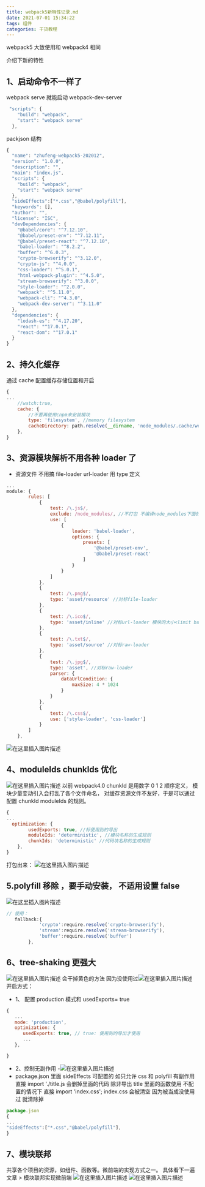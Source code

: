 ```yaml
---
title: webpack5新特性记录.md
date: 2021-07-01 15:34:22
tags: 组件
categories: 干货教程
---
```


webpack5 大致使用和 webpack4 相同

介绍下新的特性

## 1、启动命令不一样了

webpack serve 就能启动 webpack-dev-server

```javascript
 "scripts": {
    "build": "webpack",
    "start": "webpack serve"
  },
```

packjson 结构

```javascript
{
  "name": "zhufeng-webpack5-202012",
  "version": "1.0.0",
  "description": "",
  "main": "index.js",
  "scripts": {
    "build": "webpack",
    "start": "webpack serve"
  },
  "sideEffects":["*.css","@babel/polyfill"],
  "keywords": [],
  "author": "",
  "license": "ISC",
  "devDependencies": {
    "@babel/core": "^7.12.10",
    "@babel/preset-env": "^7.12.11",
    "@babel/preset-react": "^7.12.10",
    "babel-loader": "^8.2.2",
    "buffer": "^6.0.3",
    "crypto-browserify": "^3.12.0",
    "crypto-js": "^4.0.0",
    "css-loader": "^5.0.1",
    "html-webpack-plugin": "^4.5.0",
    "stream-browserify": "^3.0.0",
    "style-loader": "^2.0.0",
    "webpack": "^5.11.0",
    "webpack-cli": "^4.3.0",
    "webpack-dev-server": "^3.11.0"
  },
  "dependencies": {
    "lodash-es": "^4.17.20",
    "react": "^17.0.1",
    "react-dom": "^17.0.1"
  }
}


```

## 2、持久化缓存

通过 cache 配置缓存存储位置和开启

```javascript
{
...
    //watch:true,
    cache: {
        //不要再使用cnpm来安装模块
        type: 'filesystem', //memory filesystem
        cacheDirectory: path.resolve(__dirname, 'node_modules/.cache/webpack')
    },
}
```

## 3、资源模块解析不用各种 loader 了

- 资源文件 不用搞 file-loader url-loader 用 type 定义

```javascript
...
module: {
        rules: [
            {
                test: /\.js$/,
                exclude: /node_modules/, //不打包 不编译node_modules下面的文件
                use: [
                    {
                        loader: 'babel-loader',
                        options: {
                            presets: [
                                '@babel/preset-env',
                                '@babel/preset-react'
                            ]
                        }
                    }
                ]
            },
            {
                test: /\.png$/,
                type: 'asset/resource' //对标file-loader
            },
            {
                test: /\.ico$/,
                type: 'asset/inline' //对标url-loader 模块的大小<limit base64字符串
            },
            {
                test: /\.txt$/,
                type: 'asset/source' //对标raw-loader
            },
            {
                test: /\.jpg$/,
                type: 'asset', //对标raw-loader
                parser: {
                    dataUrlCondition: {
                        maxSize: 4 * 1024
                    }
                }
            },
            {
                test: /\.css$/,
                use: ['style-loader', 'css-loader']
            }
        ]
    },
```

![在这里插入图片描述](https://img-blog.csdnimg.cn/20210122171408568.png?x-oss-process=image/watermark,type_ZmFuZ3poZW5naGVpdGk,shadow_10,text_aHR0cHM6Ly9ibG9nLmNzZG4ubmV0L3FxMzk4NTc3MzUx,size_16,color_FFFFFF,t_70)

## 4、moduleIds chunkIds 优化

![在这里插入图片描述](https://img-blog.csdnimg.cn/20210122171457372.png?x-oss-process=image/watermark,type_ZmFuZ3poZW5naGVpdGk,shadow_10,text_aHR0cHM6Ly9ibG9nLmNzZG4ubmV0L3FxMzk4NTc3MzUx,size_16,color_FFFFFF,t_70)
以前 webpack4.0 chunkId 是用数字 0 1 2 顺序定义， 模块少量变动引入会打乱了各个文件命名， 对缓存资源文件不友好，于是可以通过配置 chunkId moduleIds 的规则。

```javascript
{
...
  optimization: {
        usedExports: true, //标使用到的导出
        moduleIds: 'deterministic', //模块名称的生成规则
        chunkIds: 'deterministic' //代码块名称的生成规则
    },
}
```

打包出来：
![在这里插入图片描述](https://img-blog.csdnimg.cn/20210122172638133.png)

## 5.polyfill 移除 ，要手动安装， 不适用设置 false

![在这里插入图片描述](https://img-blog.csdnimg.cn/20210122172800389.png?x-oss-process=image/watermark,type_ZmFuZ3poZW5naGVpdGk,shadow_10,text_aHR0cHM6Ly9ibG9nLmNzZG4ubmV0L3FxMzk4NTc3MzUx,size_16,color_FFFFFF,t_70)

```javascript
// 使用：
   fallback:{
            'crypto':require.resolve('crypto-browserify'),
            'stream':require.resolve('stream-browserify'),
            'buffer':require.resolve('buffer')
        },
```

## 6、tree-shaking 更强大

![在这里插入图片描述](https://img-blog.csdnimg.cn/20210122173000862.png?x-oss-process=image/watermark,type_ZmFuZ3poZW5naGVpdGk,shadow_10,text_aHR0cHM6Ly9ibG9nLmNzZG4ubmV0L3FxMzk4NTc3MzUx,size_16,color_FFFFFF,t_70)
会干掉黄色的方法 因为没使用过![在这里插入图片描述](https://img-blog.csdnimg.cn/20210122173136842.png?x-oss-process=image/watermark,type_ZmFuZ3poZW5naGVpdGk,shadow_10,text_aHR0cHM6Ly9ibG9nLmNzZG4ubmV0L3FxMzk4NTc3MzUx,size_16,color_FFFFFF,t_70)
开启方式：

- 1、 配置 production 模式和 usedExports= true

```javascript
{
   ...
   mode: 'production',
   optimization: {
      usedExports: true, // true: 使用到的导出才使用
      ...
   },

}
```

- 2、控制无副作用 -![在这里插入图片描述](https://img-blog.csdnimg.cn/20210122173715969.png?x-oss-process=image/watermark,type_ZmFuZ3poZW5naGVpdGk,shadow_10,text_aHR0cHM6Ly9ibG9nLmNzZG4ubmV0L3FxMzk4NTc3MzUx,size_16,color_FFFFFF,t_70)
- package.json 里面 sideEffects 可配置的 如只允许 css 和 polyfill 有副作用  
  直接 import './title.js 会删掉里面的代码 除非导出 title 里面的函数使用
  不配置的情况下 直接 import 'index.css'; index.css 会被清空 因为被当成没使用过 就清除掉

```javascript
package.json
{
...
"sideEffects":["*.css","@babel/polyfill"],
}

```

## 7、模块联邦

共享各个项目的资源，如组件、函数等。微前端的实现方式之一。
具体看下一遍文章 > 模块联邦实现微前端
![在这里插入图片描述](https://img-blog.csdnimg.cn/20210122174224115.png?x-oss-process=image/watermark,type_ZmFuZ3poZW5naGVpdGk,shadow_10,text_aHR0cHM6Ly9ibG9nLmNzZG4ubmV0L3FxMzk4NTc3MzUx,size_16,color_FFFFFF,t_70)
![在这里插入图片描述](https://img-blog.csdnimg.cn/20210122174245668.png?x-oss-process=image/watermark,type_ZmFuZ3poZW5naGVpdGk,shadow_10,text_aHR0cHM6Ly9ibG9nLmNzZG4ubmV0L3FxMzk4NTc3MzUx,size_16,color_FFFFFF,t_70)

